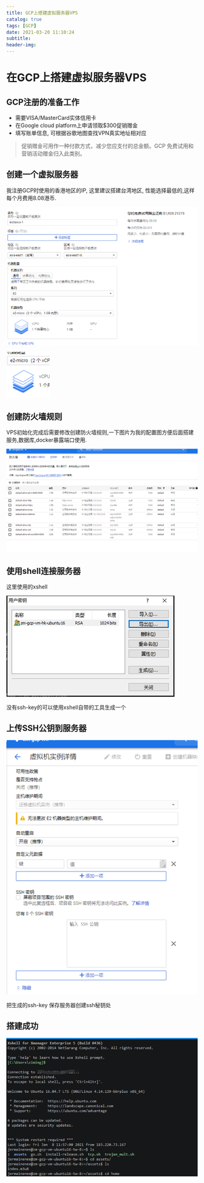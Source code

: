 ```yaml
---
title: GCP上搭建虚拟服务器VPS
catalog: true
tags: [GCP]
date: 2021-03-20 11:10:24
subtitle:
header-img:
---
```


# 在GCP上搭建虚拟服务器VPS
## GCP注册的准备工作
- 需要VISA/MasterCard实体信用卡
- 在Google cloud platform上申请领取$300促销赠金
- 填写账单信息, 可根据谷歌地图查找VPN真实地址相对应

> 促销赠金可用作一种付款方式，减少您应支付的总金额。GCP 免费试用和营销活动赠金归入此类别。

## 创建一个虚拟服务器

我注册GCP时使用的香港地区的IP, 这里建议搭建台湾地区, 性能选择最低的,这样每个月费用8.08港币.

![image-20210320114607638](./GCP上搭建虚拟服务器VPS/image-20210320114607638.png)

![image-20210321114122637](GCP%E4%B8%8A%E6%90%AD%E5%BB%BA%E8%99%9A%E6%8B%9F%E6%9C%8D%E5%8A%A1%E5%99%A8VPS/image-20210321114122637.png)

## 创建防火墙规则

VPS初始化完成后需要修改创建防火墙规则,一下图片为我的配置图方便后面搭建服务,数据库,docker暴露端口使用.

![image-20210320114913928](../assets/GCP%E4%B8%8A%E6%90%AD%E5%BB%BA%E8%99%9A%E6%8B%9F%E6%9C%8D%E5%8A%A1%E5%99%A8VPS/image-20210320114913928.png)

## 使用shell连接服务器

这里使用的xshell



![image-20210320115328701](../assets/GCP%E4%B8%8A%E6%90%AD%E5%BB%BA%E8%99%9A%E6%8B%9F%E6%9C%8D%E5%8A%A1%E5%99%A8VPS/image-20210320115328701.png)

没有ssh-key的可以使用xshell自带的工具生成一个

## 上传SSH公钥到服务器

![image-20210320115617696](../assets/GCP%E4%B8%8A%E6%90%AD%E5%BB%BA%E8%99%9A%E6%8B%9F%E6%9C%8D%E5%8A%A1%E5%99%A8VPS/image-20210320115617696.png)

把生成的ssh-key 保存服务器创建ssh秘钥处

<!--如果上一步忘了可以在元配置处配置-->

## 搭建成功

![image-20210320122741827](../assets/GCP%E4%B8%8A%E6%90%AD%E5%BB%BA%E8%99%9A%E6%8B%9F%E6%9C%8D%E5%8A%A1%E5%99%A8VPS/image-20210320122741827.png)